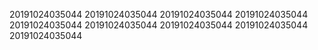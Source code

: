 20191024035044
20191024035044
20191024035044
20191024035044
20191024035044
20191024035044
20191024035044
20191024035044
20191024035044
